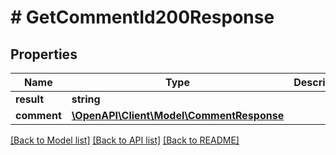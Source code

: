 # # GetCommentId200Response

## Properties

Name | Type | Description | Notes
------------ | ------------- | ------------- | -------------
**result** | **string** |  | [optional]
**comment** | [**\OpenAPI\Client\Model\CommentResponse**](CommentResponse.md) |  | [optional]

[[Back to Model list]](../../README.md#models) [[Back to API list]](../../README.md#endpoints) [[Back to README]](../../README.md)

